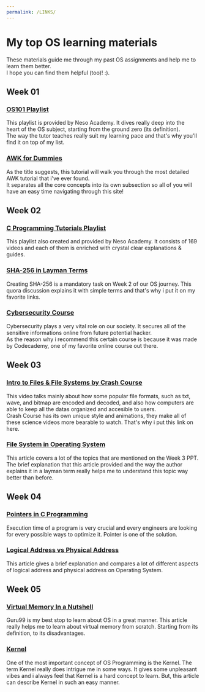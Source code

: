 ```yaml
---
permalink: /LINKS/
---
```


# My top OS learning materials

These materials guide me through my past OS assignments and help me to learn them better.\
I hope you can find them  helpful (too)! :).

## Week 01

### [OS101 Playlist](https://youtu.be/vBURTt97EkA)
This playlist is provided by Neso Academy. It dives really deep into the heart of the OS subject, starting from the ground zero (its definition).\
The way the tutor teaches really suit my learning pace and that's why you'll find it on top of my list.

### [AWK for Dummies](https://www.tutorialspoint.com/awk/index.htm)
As the title suggests, this tutorial will walk you through the most detailed AWK tutorial that i've ever found.\
It separates all the core concepts into its own subsection so all of you will have an easy time navigating through this site! 

## Week 02

### [C Programming Tutorials Playlist](https://youtube.com/playlist?list=PLBlnK6fEyqRggZZgYpPMUxdY1CYkZtARR)
This playlist also created and provided by Neso Academy. It consists of 169 videos and each of them is enriched with crystal clear explanations & guides.

### [SHA-256 in Layman Terms](https://www.quora.com/What-is-SHA-256)
Creating SHA-256 is a mandatory task on Week 2 of our OS journey. This quora discussion explains it with simple terms and that's why i put it on my favorite links.
 
### [Cybersecurity Course](https://www.codecademy.com/learn/introduction-to-cybersecurity)
Cybersecurity plays a very vital role on our society. It secures all of the sensitive informations online from future potential hacker.\
As the reason why i recommend this certain course is because it was made by Codecademy, one of my favorite online course out there.

## Week 03

### [Intro to Files & File Systems by Crash Course](https://youtu.be/KN8YgJnShPM)
This video talks mainly about how some popular file formats, such as txt, wave, and bitmap are encoded and decoded, and also how computers are able to keep all the datas organized and accesible to users.\
Crash Course has its own unique style and animations, they make all of these science videos more bearable to watch. That's why i put this link on here.

### [File System in Operating System](https://www.guru99.com/file-systems-operating-system.html#2)
This article covers a lot of the topics that are mentioned on the Week 3 PPT. The brief explanation that this article provided and the way the author explains it in a layman term really helps me to understand this topic way better than before.

## Week 04

### [Pointers in C Programming](https://www.guru99.com/c-pointers.html)
Execution time of a program is very crucial and every engineers are looking for every possible ways to optimize it. Pointer is one of the solution.

### [Logical Address vs Physical Address](https://www.geeksforgeeks.org/logical-and-physical-address-in-operating-system/)
This article gives a brief explanation and compares a lot of different aspects of logical address and physical address on Operating System.

## Week 05

### [Virtual Memory In a Nutshell](https://www.guru99.com/virtual-memory-in-operating-system.html)
Guru99 is my best stop to learn about OS in a great manner. This article really helps me to learn about virtual memory from scratch. Starting from its definition, to its disadvantages.

### [Kernel](https://www.baeldung.com/cs/os-kernel)
One of the most important concept of OS Programming is the Kernel. The term Kernel really does intrigue me in some ways. It gives some unpleasant vibes and i always feel that Kernel is a hard concept to learn. But, this article can describe Kernel in such an easy manner.
 
